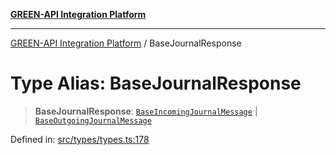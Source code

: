 [**GREEN-API Integration Platform**](../README.md)

***

[GREEN-API Integration Platform](../globals.md) / BaseJournalResponse

# Type Alias: BaseJournalResponse

> **BaseJournalResponse**: [`BaseIncomingJournalMessage`](BaseIncomingJournalMessage.md) \| [`BaseOutgoingJournalMessage`](BaseOutgoingJournalMessage.md)

Defined in: [src/types/types.ts:178](https://github.com/green-api/greenapi-integration/blob/0c6468d26acd573ad1def9f01a1af819fb76eb31/src/types/types.ts#L178)
